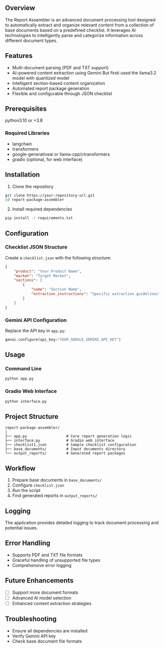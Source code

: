 

## Overview

The Report Assembler is an advanced document processing tool designed to automatically extract and organize relevant content from a collection of base documents based on a predefined checklist. It leverages AI technologies to intelligently parse and categorize information across different document types.

## Features

-  Multi-document parsing (PDF and TXT support)
-  AI-powered content extraction using Gemini But firsti used the llama3.2 model with quantized model
-  Intelligent section-based content organization
-  Automated report package generation
-  Flexible and configurable through JSON checklist

## Prerequisites

python3.10 or +3.8
 
### Required Libraries
- langchain
- transformers
- google-generativeai or  llama-cpp/ctransformers
- gradio (optional, for web interface)

## Installation

1. Clone the repository
```bash
git clone https://your-repository-url.git
cd report-package-assembler
```

2. Install required dependencies
```bash
pip install -r requirements.txt
```

## Configuration

### Checklist JSON Structure
Create a `checklist.json` with the following structure:

```json
{
    "product": "Your Product Name",
    "market": "Target Market",
    "sections": [
        {
            "name": "Section Name",
            "extraction_instructions": "Specific extraction guidelines"
        }
    ]
}
```

### Gemini API Configuration
Replace the API key in `app.py`:
```python
genai.configure(api_key="YOUR_GOOGLE_GEMINI_API_KEY")
```

## Usage

### Command Line
```bash
python app.py
```

### Gradio Web Interface
```bash
python interface.py
```

## Project Structure
```
report-package-assembler/
│
├── app.py                  # Core report generation logic
├── interface.py            # Gradio web interface
├── checklist1.json         # Sample checklist configuration
├── base_documents/         # Input documents directory
└── output_reports/         # Generated report packages
```

## Workflow
1. Prepare base documents in `base_documents/`
2. Configure `checklist.json`
3. Run the script
4. Find generated reports in `output_reports/`

## Logging
The application provides detailed logging to track document processing and potential issues.

## Error Handling
- Supports PDF and TXT file formats
- Graceful handling of unsupported file types
- Comprehensive error logging

## Future Enhancements
- [ ] Support more document formats
- [ ] Advanced AI model selection
- [ ] Enhanced content extraction strategies

## Troubleshooting
- Ensure all dependencies are installed
- Verify Gemini API key
- Check base document file formats



```


